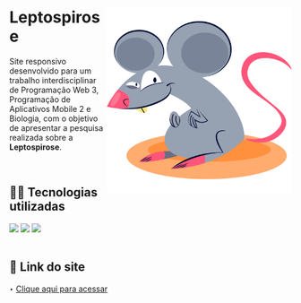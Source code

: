 <div>
<img align="right" src="assets/img/mouse2.png" width="330em">
<h1 align="left">Leptospirose</h1>
<p align="left">Site responsivo desenvolvido para um trabalho interdisciplinar de Programação Web 3, Programação de Aplicativos Mobile 2 e Biologia, com o objetivo de apresentar a pesquisa realizada sobre a <b>Leptospirose</b>.</p>
</div>

<br>

## 👨‍💻 Tecnologias utilizadas

<div align="left">
 <img src="https://img.shields.io/badge/HTML5-E34F26?style=for-the-badge&logo=html5&logoColor=white">
 <img src="https://img.shields.io/badge/CSS3-1572B6?style=for-the-badge&logo=css3&logoColor=white">
 <img src="https://img.shields.io/badge/JavaScript-F7DF1E?style=for-the-badge&logo=javascript&logoColor=black">
</div>

<br>

## 🔗 Link do site

‣ [Clique aqui para acessar](https://leohsantos.github.io/siteLeptospirose/)
